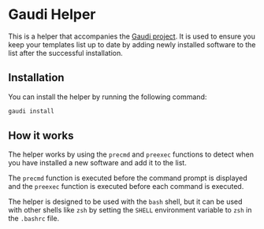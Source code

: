 # Gaudi Helper

This is a helper that accompanies the [Gaudi project](https://github.com/ahmadassaf/gaudi). It is used to ensure you keep your templates list up to date by adding newly installed software to the list after the successful installation.

## Installation

You can install the helper by running the following command:

```sh
gaudi install
```

## How it works

The helper works by using the `precmd` and `preexec` functions to detect when you have installed a new software and add it to the list.

The `precmd` function is executed before the command prompt is displayed and the `preexec` function is executed before each command is executed.

The helper is designed to be used with the `bash` shell, but it can be used with other shells like `zsh` by setting the `SHELL` environment variable to `zsh` in the `.bashrc` file.